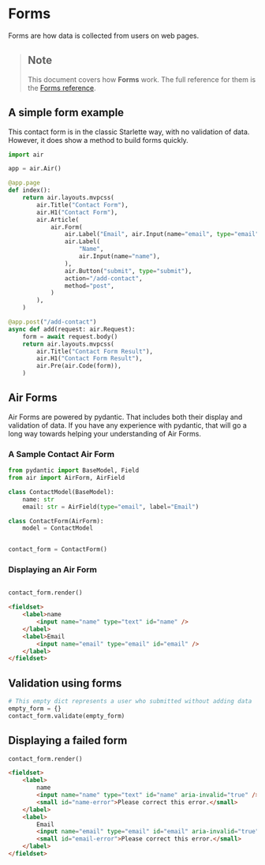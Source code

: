 # Forms

Forms are how data is collected from users on web pages.

> ## Note
> This document covers how **Forms** work. The full reference for them is the [Forms reference](https://feldroy.github.io/air/api/forms/).

## A simple form example

This contact form is in the classic Starlette way, with no validation of data. However, it does show a method to build forms quickly.

```python
import air

app = air.Air()

@app.page
def index():
    return air.layouts.mvpcss(
        air.Title("Contact Form"),
        air.H1("Contact Form"),
        air.Article(
            air.Form(
                air.Label("Email", air.Input(name="email", type="email"), for_="Email"),
                air.Label(
                    "Name",
                    air.Input(name="name"),
                ),
                air.Button("submit", type="submit"),
                action="/add-contact",
                method="post",
            )
        ),
    )

@app.post("/add-contact")
async def add(request: air.Request):
    form = await request.body()
    return air.layouts.mvpcss(
        air.Title("Contact Form Result"),
        air.H1("Contact Form Result"),
        air.Pre(air.Code(form)),
    )
```

## Air Forms

Air Forms are powered by pydantic. That includes both their display and validation of data. If you have any experience with pydantic, that will go a long way towards helping your understanding of Air Forms.

### A Sample Contact Air Form

```python
from pydantic import BaseModel, Field
from air import AirForm, AirField

class ContactModel(BaseModel):
    name: str
    email: str = AirField(type="email", label="Email")

class ContactForm(AirForm):
    model = ContactModel


contact_form = ContactForm()
```

### Displaying an Air Form

```python

contact_form.render()
```

```html
<fieldset>
    <label>name
        <input name="name" type="text" id="name" />
    </label>
    <label>Email
        <input name="email" type="email" id="email" />
    </label>
</fieldset>
```

## Validation using forms

```python
# This empty dict represents a user who submitted without adding data
empty_form = {}
contact_form.validate(empty_form)
```

## Displaying a failed form

```python
contact_form.render()
```

```html
<fieldset>
    <label>
        name
        <input name="name" type="text" id="name" aria-invalid="true" />
        <small id="name-error">Please correct this error.</small>
    </label>
    <label>
        Email
        <input name="email" type="email" id="email" aria-invalid="true" />
        <small id="email-error">Please correct this error.</small>
    </label>
</fieldset>
```
